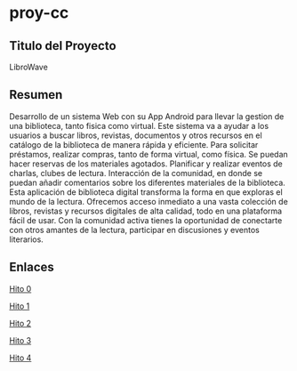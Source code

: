 # proy-cc

## Titulo del Proyecto
LibroWave
## Resumen
Desarrollo de un sistema Web con su App Android para llevar la gestion de una biblioteca, tanto fisica como virtual.
Este sistema va a ayudar a los usuarios a buscar libros, revistas, documentos y otros recursos en el catálogo de la biblioteca de manera rápida y eficiente. Para solicitar préstamos, realizar compras, tanto de forma virtual, como física. Se puedan hacer reservas de los materiales agotados. Planificar y realizar eventos de charlas, clubes de lectura. Interacción de la comunidad, en donde se puedan añadir comentarios sobre los diferentes materiales de la biblioteca.
Esta aplicación de biblioteca digital transforma la forma en que exploras el mundo de la lectura. Ofrecemos acceso inmediato a una vasta colección de libros, revistas y recursos digitales de alta calidad, todo en una plataforma fácil de usar. Con la comunidad activa tienes la oportunidad de conectarte con otros amantes de la lectura, participar en discusiones y eventos literarios.
## Enlaces
[Hito 0](docs/hitos/hito0.md)

[Hito 1](docs/hitos/hito1.md)

[Hito 2](docs/hitos/hito2.md)

[Hito 3](docs/hitos/hito3.md)

[Hito 4](docs/hitos/hito4.md)